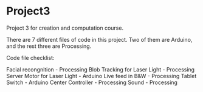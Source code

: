 Project3
========

Project 3 for creation and computation course.

There are 7 different files of code in this project. Two of them are Arduino, and the rest three are Processing.

Code file checklist:

Facial recongnition - Processing
Blob Tracking for Laser Light - Processing
Server Motor for Laser Light - Arduino
Live feed in B&W - Processing
Tablet Switch - Arduino
Center Controller - Processing
Sound - Processing
